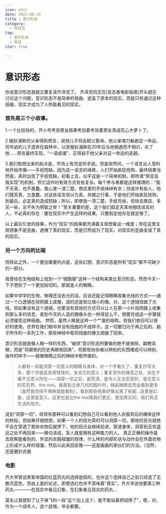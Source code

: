 ```yaml
---
icon: edit
date: 2022-08-19
title : 意识形态
category:
  - 辩证法
tag:
  - 意识形态
  - 笑话
star: true

---
```


# 意识形态

你说意识形态我就又要复读齐泽克了。
齐泽克同志在[变态者电影指南]开头就在讨论这个问题，意识形态不是简单的扭曲、遮盖了原本的现实，而是只有通过这种扭曲，现实才成为了人所能看见的现实。

### 首先是三个小故事。

1.一个比较俗的，开小号考验男友结果考验着考验着男友真成花心大萝卜了。

2.俄狄浦斯的父亲得到预言，说他儿子将会弑父娶母，他父亲竭力躲避这一命运，将年幼的儿子遗弃在森林中，以至俄狄浦斯在20年后与他相遇而不相识，杀了他……预言最终实现，“一语成谶”，正得益于他父亲对这一命运的逃避。

3.我们假想出来的起点是，市场上有充足的手纸。但是突然间，一个谣言出人意料地开始传播——手纸短缺。因为这一谣言的缘故，人们开始疯狂抢购，最终结果当然是，真的出现了手纸短缺。初看上去，似乎这是一个简单机制，即所谓“预言自我实现”的机制，但它运作的有效方式有些复杂。每个参与者都是这样推理的：“我不天真，也不愚蠢，我心里一清二楚，商店里的手纸绰绰有余；但或许有些人，他们既天真，又愚蠢，对这些谣言信以为真，并据之行事，于是他们开始疯狂抢购，到最后，必定真的造成短缺；所以，即使我一清二楚，手纸充裕，但快去商店，多买一些，总不失为明智之举！”至关重要的是，这个我们假定天真地相信谣言的人，不必真的存在：要在现实中产生这样的结果，只要假定他存在就足够了。

以上最后引发的结果，作为“现实”的结果都充满着主观想象这一维度；但在这里主观想象不是歪曲、遮掩了真的现实，而是已然成为了现实，对现实的歪曲变成了真的现实。

### 另一个方向的比喻

但除此之外，一个更加重要的点是，这些幻想、意识形态是所有“现实”都不可缺少的一部分。

我曾经在生物结构上找到一个“细胞膜”这样一个结构来类比意识形态，然而今天一下子想到了一个更加贴切的，那就是人的眼睛。

如果中学学的生物、物理还没丢光的话，应该还能记得眼睛收集光线的方式——通过一个凸透镜在视网膜上成像，成的还是倒立缩小的像。对，这个透镜扭曲了光线，但如果没有这个透镜，也更没有其他的方式可以让人在那一小片视网膜上收集到那么多的信息，直到今天的人造的摄像头也一样得这么干，想要完成这一步骤就必须接受这种扭曲。
然而，虽然人眼是这样一个艹蛋的结构，但我们依旧可以很好的使用，世界在我们眼中并没有扭曲的不成样子。这一切要归功于再之后的，脑子所作的一系列工作，那些神经中枢将扭曲的像又扭曲了回来。

意识形态就是像人眼一样的东西，“破除”意识形态所要做的绝不是抹除、戳瞎双眼，而是“将颠倒的历史再颠倒回来”，将那些纷杂难以辨别的东西理成可以辨别、操作的样子——就像眼睛之后的神经中枢所做的。

>人都有一双能洞穿一切意义的眼睛与身体，对一个字看久了、重复抄写太多，那个字就会变得怪怪的，失去它的意义；重复劳作的痛苦之处，也在于看不见意义所在——洞穿一切之后，是荒漠，是令人无法忍受的、毫无意义的实在界，the real。看那些立体几何的图片时，眯起眼睛反而会看到更多（虽然我觉得不用眯就能看到），看到那些线条好像出离了纸面...这里是幻象，这里是意义，这里也是比the real离我们更近，更加真实的，我们真正生活的地方。

说到“洞穿一切”，经常有那种可以看到幻想自己可以看到他人衣服背后的裸体这样的桥段，但如果仔细想想，如果一个人的目光真的可以洞穿一切，那他的目光就绝不会在穿透了那些衣物后就停下，他的目光会继续前进，穿透身体，洞穿到无穷遥远之处不再回来——换句话说，盲人就是拥有这种能力的人。
真正正确的操作是去观察能看到的、外显的衣服褶皱的规律，什么样的内部形状与动作会在外面衣物上形成什么样的褶皱，然后以此来回反推——这是画画的家伙们的方法。（当然，还是要扒衣服

### 电影

齐大爷曾说黑客帝国的红蓝药丸的选择是假的，也许这个选择自己之前已经选了无数次蓝色，而由上面的论述，即使选红色并不意味着“真实”。齐大爷说他要第三种药丸————在现实中看见幻象，在幻象看见现实的药丸...

莫名让我想到了让子弹飞的一段“这个加上这个，能不能站着把钱挣了”，嗯，对，作为一个成年人，选个屁哦，爷全都要。